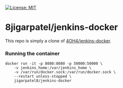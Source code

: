 [![License: MIT](https://img.shields.io/badge/License-MIT-yellow.svg)](https://opensource.org/licenses/MIT)

# 8jigarpatel/jenkins-docker

This repo is simply a clone of [4OH4/jenkins-docker](https://github.com/4OH4/jenkins-docker).


### Running the container

```
docker run -it -p 8080:8080 -p 50000:50000 \
    -v jenkins_home:/var/jenkins_home \
    -v /var/run/docker.sock:/var/run/docker.sock \
    --restart unless-stopped \
    jigarpatel8/jenkins-docker
```
